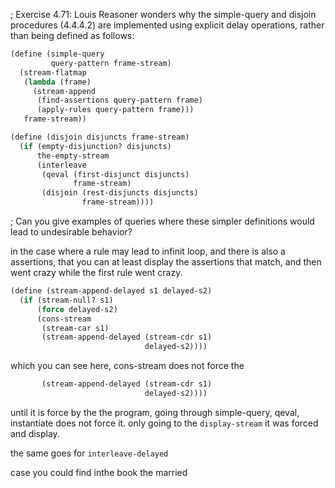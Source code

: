 ; Exercise 4.71: Louis Reasoner wonders why the simple-query and disjoin procedures (4.4.4.2) are implemented using explicit delay operations, rather than being defined as follows:

```scheme
(define (simple-query 
         query-pattern frame-stream)
  (stream-flatmap
   (lambda (frame)
     (stream-append
      (find-assertions query-pattern frame)
      (apply-rules query-pattern frame)))
   frame-stream))

(define (disjoin disjuncts frame-stream)
  (if (empty-disjunction? disjuncts)
      the-empty-stream
      (interleave
       (qeval (first-disjunct disjuncts)
              frame-stream)
       (disjoin (rest-disjuncts disjuncts)
                frame-stream))))
```

; Can you give examples of queries where these simpler definitions would lead to undesirable behavior?


in the case where a rule may lead to infinit loop, and there is also a assertions,
that you can at least display the assertions that match, and then went crazy while the first rule went crazy.

```scheme
(define (stream-append-delayed s1 delayed-s2)
  (if (stream-null? s1)
      (force delayed-s2)
      (cons-stream
       (stream-car s1)
       (stream-append-delayed (stream-cdr s1)
                              delayed-s2))))
```
which you can see here, cons-stream does not force the
```scheme
       (stream-append-delayed (stream-cdr s1)
                              delayed-s2))))
```
until it is force by the the program,
going through simple-query, qeval, instantiate does not force it.
only going to the `display-stream` it was forced and display.

the same goes for `interleave-delayed`

case you could find inthe book the married
